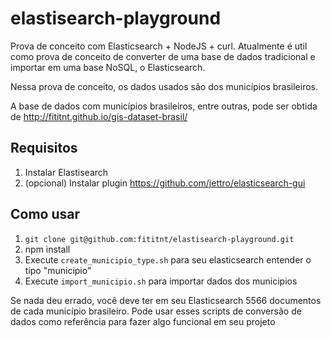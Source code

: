 # elastisearch-playground
Prova de conceito com Elasticsearch + NodeJS + curl.
Atualmente é util como prova de conceito de converter de uma base de dados 
tradicional e importar em uma base NoSQL, o Elasticsearch.

Nessa prova de conceito, os dados usados são dos municípios brasileiros.

A base de dados com municípios brasileiros, entre outras, pode ser obtida de
http://fititnt.github.io/gis-dataset-brasil/

## Requisitos
1. Instalar Elastisearch
2. (opcional) Instalar plugin https://github.com/jettro/elasticsearch-gui

## Como usar
1. `git clone git@github.com:fititnt/elastisearch-playground.git`
2. npm install
3. Execute `create_municipio_type.sh` para seu elasticsearch entender o tipo "municipio"
4. Execute `import_municipio.sh` para importar dados dos municipios

Se nada deu errado, você deve ter em seu Elasticsearch 5566 documentos de
cada município brasileiro. Pode usar esses scripts de conversão de dados
como referência para fazer algo funcional em seu projeto